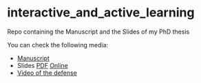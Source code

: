# interactive_and_active_learning
Repo containing the Manuscript and the Slides of my PhD thesis

You can check the following media:

- [Manuscript](Manuscript-PhD_VGonzalez.pdf)
- Slides [PDF](Slides-PhD_VGonzalez.pdf) [Online](https://speakerdeck.com/vgonpa/interactive-and-active-learning-in-social-robots)
- [Video of the defense](https://youtu.be/VKuOaENl8k0)
